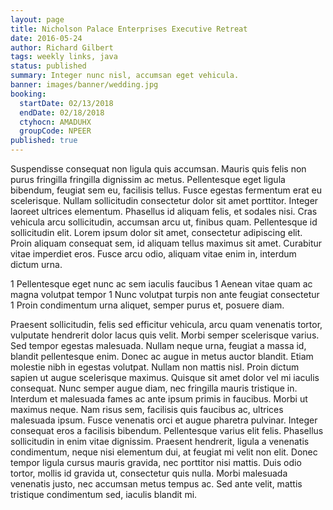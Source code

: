 ```yaml
---
layout: page
title: Nicholson Palace Enterprises Executive Retreat
date: 2016-05-24
author: Richard Gilbert
tags: weekly links, java
status: published
summary: Integer nunc nisl, accumsan eget vehicula.
banner: images/banner/wedding.jpg
booking:
  startDate: 02/13/2018
  endDate: 02/18/2018
  ctyhocn: AMADUHX
  groupCode: NPEER
published: true
---
```

Suspendisse consequat non ligula quis accumsan. Mauris quis felis non purus fringilla fringilla dignissim ac metus. Pellentesque eget ligula bibendum, feugiat sem eu, facilisis tellus. Fusce egestas fermentum erat eu scelerisque. Nullam sollicitudin consectetur dolor sit amet porttitor. Integer laoreet ultrices elementum. Phasellus id aliquam felis, et sodales nisi. Cras vehicula arcu sollicitudin, accumsan arcu ut, finibus quam. Pellentesque id sollicitudin elit. Lorem ipsum dolor sit amet, consectetur adipiscing elit. Proin aliquam consequat sem, id aliquam tellus maximus sit amet. Curabitur vitae imperdiet eros. Fusce arcu odio, aliquam vitae enim in, interdum dictum urna.

1 Pellentesque eget nunc ac sem iaculis faucibus
1 Aenean vitae quam ac magna volutpat tempor
1 Nunc volutpat turpis non ante feugiat consectetur
1 Proin condimentum urna aliquet, semper purus et, posuere diam.

Praesent sollicitudin, felis sed efficitur vehicula, arcu quam venenatis tortor, vulputate hendrerit dolor lacus quis velit. Morbi semper scelerisque varius. Sed tempor egestas malesuada. Nullam neque urna, feugiat a massa id, blandit pellentesque enim. Donec ac augue in metus auctor blandit. Etiam molestie nibh in egestas volutpat. Nullam non mattis nisl. Proin dictum sapien ut augue scelerisque maximus. Quisque sit amet dolor vel mi iaculis consequat. Nunc semper augue diam, nec fringilla mauris tristique in. Interdum et malesuada fames ac ante ipsum primis in faucibus. Morbi ut maximus neque. Nam risus sem, facilisis quis faucibus ac, ultrices malesuada ipsum.
Fusce venenatis orci et augue pharetra pulvinar. Integer consequat eros a facilisis bibendum. Pellentesque varius elit felis. Phasellus sollicitudin in enim vitae dignissim. Praesent hendrerit, ligula a venenatis condimentum, neque nisi elementum dui, at feugiat mi velit non elit. Donec tempor ligula cursus mauris gravida, nec porttitor nisi mattis. Duis odio tortor, mollis id gravida ut, consectetur quis nulla. Morbi malesuada venenatis justo, nec accumsan metus tempus ac. Sed ante velit, mattis tristique condimentum sed, iaculis blandit mi.
